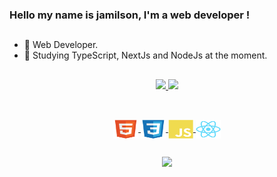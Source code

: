 

###  Hello my name is jamilson, I'm a web developer !

##

- 🔭 Web Developer.
- 🌱 Studying TypeScript, NextJs and NodeJs at the moment.

##

<div align="center">
  <a href="https://github.com/jamilsonh">
  <img height="180em" src="https://github-readme-stats.vercel.app/api?username=jamilsonh&show_icons=true&theme=dark&include_all_commits=true&count_private=true"/>
  <img height="180em" src="https://github-readme-stats.vercel.app/api/top-langs/?username=jamilsonh&layout=compact&langs_count=7&theme=dark"/>
</div>

##

<div style="display: inline_block" align="center"><br>
  <img align="center" alt="jms-HTML" height="30" width="40" src="https://raw.githubusercontent.com/devicons/devicon/master/icons/html5/html5-original.svg">
  <img align="center" alt="jms-CSS" height="30" width="40" src="https://raw.githubusercontent.com/devicons/devicon/master/icons/css3/css3-original.svg">
  <img align="center" alt="jms-Js" height="30" width="40" src="https://raw.githubusercontent.com/devicons/devicon/master/icons/javascript/javascript-plain.svg">
  <img align="center" alt="jms-React" height="30" width="40" src="https://raw.githubusercontent.com/devicons/devicon/master/icons/react/react-original.svg">
</div>

##

<div align="center"> 
  <a href="https://www.linkedin.com/in/jamilsonh/" target="_blank"><img src="https://img.shields.io/badge/-LinkedIn-%230077B5?style=for-the-badge&logo=linkedin&logoColor=white" target="_blank"></a> 
  
</div>
